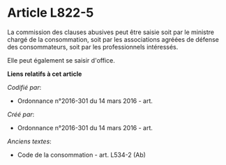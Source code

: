 # Article L822-5

La commission des clauses abusives peut être saisie soit par le ministre chargé de la consommation, soit par les associations
agréées de défense des consommateurs, soit par les professionnels intéressés.

Elle peut également se saisir d'office.

**Liens relatifs à cet article**

_Codifié par_:

  - Ordonnance n°2016-301 du 14 mars 2016 - art.

_Créé par_:

  - Ordonnance n°2016-301 du 14 mars 2016 - art.

_Anciens textes_:

  - Code de la consommation - art. L534-2 (Ab)
